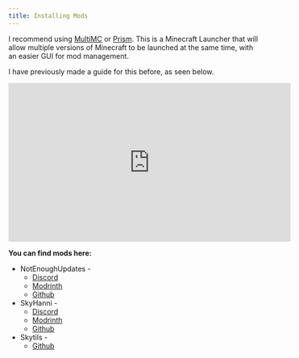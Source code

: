 ```yaml
---
title: Installing Mods
---
```

I recommend using [MultiMC](https://multimc.org/) or [Prism](https://prismlauncher.org/). This is a Minecraft Launcher that will allow multiple versions of Minecraft to be launched at the same time, with an easier GUI for mod management.

I have previously made a guide for this before, as seen below.

<iframe width="560" height="315" src="https://www.youtube.com/embed/2ZV0tKSNdJI?si=KuIXbIBGofjOaSnY" title="YouTube video player" frameborder="0" allow="accelerometer; autoplay; clipboard-write; encrypted-media; gyroscope; picture-in-picture; web-share" referrerpolicy="strict-origin-when-cross-origin" allowfullscreen></iframe>

**You can find mods here:** 
- NotEnoughUpdates -
	- [Discord](https://discord.gg/moulberry)
	- [Modrinth](https://modrinth.com/mod/notenoughupdates)
	- [Github](https://github.com/NotEnoughUpdates/NotEnoughUpdates/releases)
- SkyHanni -
	- [Discord](https://discord.gg/skyhanni-997079228510117908)
	- [Modrinth](https://modrinth.com/mod/skyhanni)
	- [Github](https://github.com/hannibal002/SkyHanni/releases)
- Skytils -
	- [Github](https://github.com/Skytils/SkytilsMod/releases)